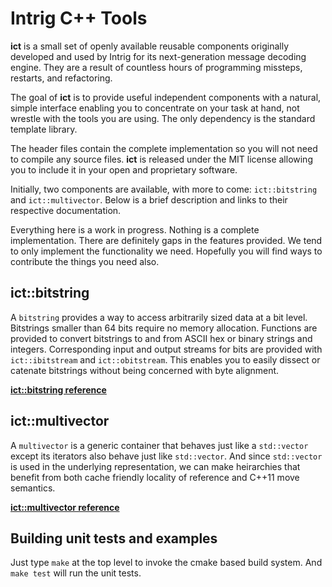 # Intrig C++ Tools

**ict** is a small set of openly available reusable components originally developed and used by Intrig for its
next-generation message decoding engine.  They are a result of countless hours of programming missteps, restarts, and
refactoring.  

The goal of **ict** is to provide useful independent components with a natural, simple interface enabling you to
concentrate on your task at hand, not wrestle with the tools you are using. The only dependency is the standard template
library.

The header files contain the complete implementation so you will not need to compile any source files.  **ict** is
released under the MIT license allowing you to include it in your open and proprietary software.

Initially, two components are available, with more to come: `ict::bitstring` and `ict::multivector`.  Below is a brief
description and links to their respective documentation.  

Everything here is a work in progress.  Nothing is a complete implementation.  There are definitely gaps in the features
provided.  We tend to only implement the functionality we need.  Hopefully you will find ways to contribute the things
you need also.

## ict::bitstring

A `bitstring` provides a way to access arbitrarily sized data at a bit level.  Bitstrings smaller than 64
bits require no memory allocation.  Functions are provided to convert bitstrings to and from ASCII hex or binary strings
and integers.  Corresponding input and output streams for bits are provided with `ict::ibitstream` and
`ict::obitstream`.  This enables you to easily dissect or catenate bitstrings without being concerned with byte
alignment.

**[ict::bitstring reference](bitstring.md)**

## ict::multivector

A `multivector` is a generic container that behaves just like a `std::vector` except its iterators also
behave just like `std::vector`.  And since `std::vector` is used in the underlying representation, we can make
heirarchies that benefit from both cache friendly locality of reference and C++11 move semantics.

**[ict::multivector reference](multivector.md)**

## Building unit tests and examples

Just type `make` at the top level to invoke the cmake based build system.  And `make test` will run the unit tests.


